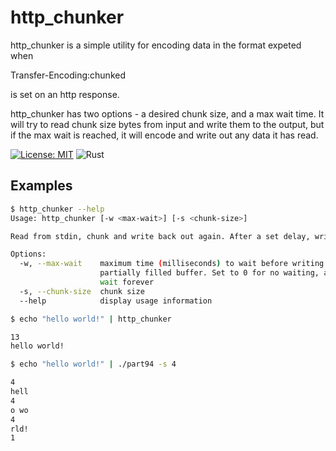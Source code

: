 # http_chunker

http_chunker is a simple utility for encoding data in the format expeted when 

Transfer-Encoding:chunked

is set on an http response.

http_chunker has two options - a desired chunk size, and a max wait time. It will try to read chunk size bytes from input and write them to the output, but if the max wait is reached, it will encode and write out any data it has read. 

[![License: MIT](https://img.shields.io/badge/License-MIT-blue.svg)](https://opensource.org/licenses/MIT)
![Rust](https://github.com/paulpr0/http_chunker/workflows/Rust/badge.svg)

## Examples

```bash
$ http_chunker --help
Usage: http_chunker [-w <max-wait>] [-s <chunk-size>]

Read from stdin, chunk and write back out again. After a set delay, write out anything which is queued

Options:
  -w, --max-wait    maximum time (milliseconds) to wait before writing out a
                    partially filled buffer. Set to 0 for no waiting, and -1 to
                    wait forever
  -s, --chunk-size  chunk size
  --help            display usage information
```

```bash
$ echo "hello world!" | http_chunker

13
hello world!
```

```bash
$ echo "hello world!" | ./part94 -s 4

4
hell
4
o wo
4
rld!
1

```
